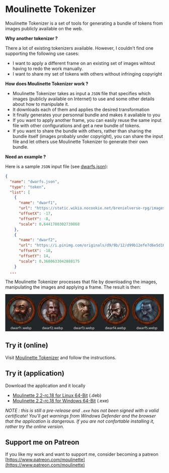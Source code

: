 # Moulinette Tokenizer

Moulinette Tokenizer is a set of tools for generating a bundle of tokens from images publicly available on the web.

**Why another tokenizer ?** 

There a lot of existing tokenizers available. However, I couldn't find one supporting the following use cases:
* I want to apply a different frame on an existing set of images wihtout having to redo the work manually.
* I want to share my set of tokens with others without infringing copyright

**How does Moulinette Tokenizer work ?**

* Moulinette Tokenizer takes as input a `JSON` file that specifies which images (publicly available on Internet) to use and some other details about how to manipulate it.
* It downloads each of them and applies the desired transformation
* It finally generates your personnal bundle and makes it available to you
* If you want to apply another frame, you can easily reuse the same input file with other configurations and get a new bundle of tokens.
* If you want to share the bundle with others, rather than sharing the bundle itself (images probably under copyright), you can share the input file and let others use Moulinette Tokenizer to generate their own bundle.

**Need an example ?**

Here is a sample `JSON` input file (see [dwarfs.json](https://github.com/SvenWerlen/moulinette-data/blob/main/tokens/packs/samples/dwarfs.json)):

```json
{
  "name": "dwarfs.json",
  "type": "token",
  "list": [
    {
      "name": "dwarf1",
      "url": "https://static.wikia.nocookie.net/brenielverse-rpg/images/9/9b/Dwarf_Portrait_Male.jpg/revision/latest/top-crop/width/360/height/450?cb\u003d20170324140209",
      "offsetX": -17,
      "offsetY": -8,
      "scale": 0.6441780302739868
    },
    {
      "name": "dwarf2",
      "url": "https://i.pinimg.com/originals/d9/9b/12/d99b12efe7d6e5d104cf23a1ae0fc655.png",
      "offsetX": -18,
      "offsetY": 14,
      "scale": 0.3680633042888175
    }
  ...
```

The Moulinette Tokenizer processes that file by downloading the images, manipulating the images and applying a frame. The result is then:

![](img/tokenizer-output.jpg)

## Try it (online)

Visit [Moulinette Tokenizer](https://boisdechet.org/moulinette/tokenizer/task) and follow the instructions.

## Try it (application)

Download the application and it locally
* [Moulinette 2.2-rc.18 for Linux 64-Bit](https://github.com/SvenWerlen/moulinette-tokentool/releases/download/2.2-rc.18/moulinette-2.2-rc.18.deb) (.deb)
* [Moulinette 2.2-rc.18 for Windows 64-Bit](https://github.com/SvenWerlen/moulinette-tokentool/releases/download/2.2-rc.18/Moulinette-2.2-rc.18.exe) (.exe)

*NOTE : this is still a pre-release and `.exe` has not been signed with a valid certificate! You'll get warnings from Windows Defender and the browser that the application is dangerous. If you are not confortable installing it, rather try the online version.*

## Support me on Patreon

If you like my work and want to support me, consider becoming a patreon
[https://www.patreon.com/moulinette](https://www.patreon.com/moulinette)
